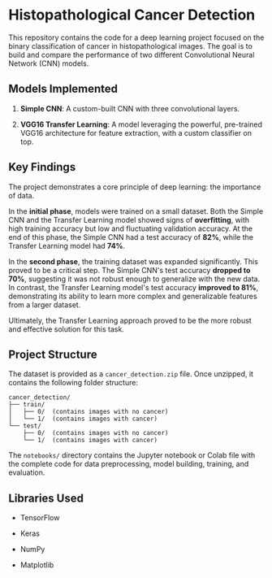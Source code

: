 # Histopathological Cancer Detection

This repository contains the code for a deep learning project focused on the binary classification of cancer in histopathological images. The goal is to build and compare the performance of two different Convolutional Neural Network (CNN) models.

## Models Implemented

1. **Simple CNN**: A custom-built CNN with three convolutional layers.

2. **VGG16 Transfer Learning**: A model leveraging the powerful, pre-trained VGG16 architecture for feature extraction, with a custom classifier on top.

## Key Findings

The project demonstrates a core principle of deep learning: the importance of data.

In the **initial phase**, models were trained on a small dataset. Both the Simple CNN and the Transfer Learning model showed signs of **overfitting**, with high training accuracy but low and fluctuating validation accuracy. At the end of this phase, the Simple CNN had a test accuracy of **82%**, while the Transfer Learning model had **74%**.

In the **second phase**, the training dataset was expanded significantly. This proved to be a critical step. The Simple CNN's test accuracy **dropped to 70%**, suggesting it was not robust enough to generalize with the new data. In contrast, the Transfer Learning model's test accuracy **improved to 81%**, demonstrating its ability to learn more complex and generalizable features from a larger dataset.

Ultimately, the Transfer Learning approach proved to be the more robust and effective solution for this task.

## Project Structure

The dataset is provided as a `cancer_detection.zip` file. Once unzipped, it contains the following folder structure:

```
cancer_detection/
├── train/
│   ├── 0/  (contains images with no cancer)
│   └── 1/  (contains images with cancer)
└── test/
    ├── 0/  (contains images with no cancer)
    └── 1/  (contains images with cancer)
```

The `notebooks/` directory contains the Jupyter notebook or Colab file with the complete code for data preprocessing, model building, training, and evaluation.

## Libraries Used

* TensorFlow

* Keras

* NumPy

* Matplotlib

